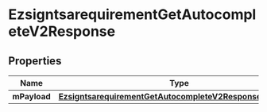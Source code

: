 
# EzsigntsarequirementGetAutocompleteV2Response

## Properties
| Name | Type | Description | Notes |
| ------------ | ------------- | ------------- | ------------- |
| **mPayload** | [**EzsigntsarequirementGetAutocompleteV2ResponseMPayload**](EzsigntsarequirementGetAutocompleteV2ResponseMPayload.md) |  |  |



